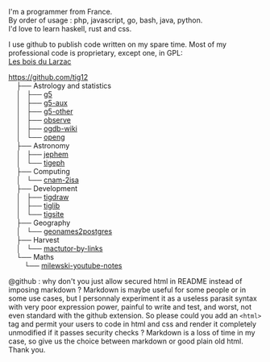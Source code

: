 I'm a programmer from France.  
By order of usage : php, javascript, go, bash, java, python.  
I'd love to learn haskell, rust and css.  

I use github to publish code written on my spare time. Most of my professional code is proprietary, except one, in GPL:  
[Les bois du Larzac](https://github.com/bdlarzac/chantiers)

https://github.com/tig12  
&nbsp;&nbsp;&nbsp;&nbsp;├── Astrology and statistics  
&nbsp;&nbsp;&nbsp;&nbsp;│   ├── [g5](https://github.com/tig12/g5)  
&nbsp;&nbsp;&nbsp;&nbsp;│   ├── [g5-aux](https://github.com/tig12/g5-aux)  
&nbsp;&nbsp;&nbsp;&nbsp;│   ├── [g5-other](https://github.com/tig12/g5-other)  
&nbsp;&nbsp;&nbsp;&nbsp;│   ├── [observe](https://github.com/tig12/observe)  
&nbsp;&nbsp;&nbsp;&nbsp;│   ├── [ogdb-wiki](https://github.com/tig12/ogdb-wiki)  
&nbsp;&nbsp;&nbsp;&nbsp;│   └── [openg](https://github.com/tig12/openg)  
&nbsp;&nbsp;&nbsp;&nbsp;├── Astronomy  
&nbsp;&nbsp;&nbsp;&nbsp;│   ├── [jephem](https://github.com/tig12/jephem)  
&nbsp;&nbsp;&nbsp;&nbsp;│   └── [tigeph](https://github.com/tig12/tigeph)  
&nbsp;&nbsp;&nbsp;&nbsp;├── Computing  
&nbsp;&nbsp;&nbsp;&nbsp;│   └── [cnam-2isa](https://github.com/tig12/cnam-2isa)  
&nbsp;&nbsp;&nbsp;&nbsp;├── Development  
&nbsp;&nbsp;&nbsp;&nbsp;│   ├── [tigdraw](https://github.com/tig12/tigdraw)  
&nbsp;&nbsp;&nbsp;&nbsp;│   ├── [tiglib](https://github.com/tig12/tiglib)  
&nbsp;&nbsp;&nbsp;&nbsp;│   └── [tigsite](https://github.com/tig12/tigsite)  
&nbsp;&nbsp;&nbsp;&nbsp;├── Geography  
&nbsp;&nbsp;&nbsp;&nbsp;│   └── [geonames2postgres](https://github.com/tig12/geonames2postgres)  
&nbsp;&nbsp;&nbsp;&nbsp;├── Harvest  
&nbsp;&nbsp;&nbsp;&nbsp;│   └── [mactutor-by-links](https://github.com/tig12/mactutor-by-links)  
&nbsp;&nbsp;&nbsp;&nbsp;└── Maths  
&nbsp;&nbsp;&nbsp;&nbsp;&nbsp;&nbsp;&nbsp; └── [milewski-youtube-notes](https://github.com/tig12/Maths/milewski-youtube-notes)  

@github : why don't you just allow secured html in README instead of imposing markdown ? Markdown is maybe useful for some people or in some use cases, but I personnaly experiment it as a useless parasit syntax with very poor expression power, painful to write and test, and worst, not even standard with the github extension. So please could you add an `<html>` tag and permit your users to code in html and css and render it completely unmodified if it passes security checks ? Markdown is a loss of time in my case, so give us the choice between markdown or good plain old html.  
Thank you.